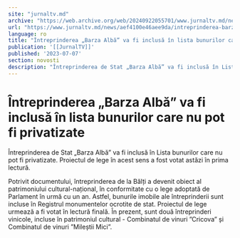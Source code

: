 ```yaml
---
site: "jurnaltv.md"
archive: "https://web.archive.org/web/20240922055701/www.jurnaltv.md/news/aef4100e46aee9da/intreprinderea-barza-alba-va-fi-inclusa-in-lista-"
url: "https://www.jurnaltv.md/news/aef4100e46aee9da/intreprinderea-barza-alba-va-fi-inclusa-in-lista-"
language: ro
title: "Întreprinderea „Barza Albă” va fi inclusă în lista bunurilor care nu pot fi privatizate"
publication: '[[JurnalTV]]'
published: '2023-07-07'
section: novosti
description: "Întreprinderea de Stat „Barza Albă” va fi inclusă în Lista bunurilor care nu pot fi privatizate. Proiectul de lege în acest sens a fost votat astăzi în prima lectură."
---
```


# Întreprinderea „Barza Albă” va fi inclusă în lista bunurilor care nu pot fi privatizate

Întreprinderea de Stat „Barza Albă” va fi inclusă în Lista bunurilor care nu pot fi privatizate. Proiectul de lege în acest sens a fost votat astăzi în prima lectură.

Potrivit documentului, întreprinderea de la Bălți a devenit obiect al patrimoniului cultural-național, în conformitate cu o lege adoptată de Parlament în urmă cu un an. Astfel, bunurile imobile ale întreprinderii sunt incluse în Registrul monumentelor ocrotite de stat. Proiectul de lege urmează a fi votat în lectură finală. În prezent, sunt două întreprinderi vinicole, incluse în patrimoniul cultural - Combinatul de vinuri ”Cricova” și Combinatul de vinuri ”Mileștii Mici”.